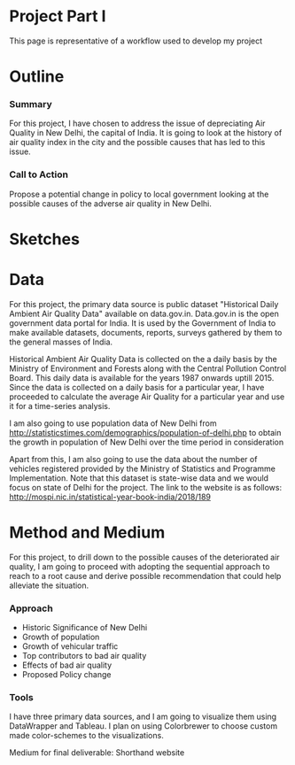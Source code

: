 # Project Part I
This page is representative of a workflow used to develop my project

# Outline
<h3> Summary </h3>
For this project, I have chosen to address the issue of depreciating Air Quality in New Delhi, the capital of India. It is going to look at the history of air quality index in the city and the possible causes that has led to this issue. 
<h3> Call to Action </h3>
Propose a potential change in policy to local government looking at the possible causes of the adverse air quality in New Delhi.

# Sketches

# Data
For this project, the primary data source is public dataset "Historical Daily Ambient Air Quality Data" available on data.gov.in.
Data.gov.in is the open government data portal for India. It is used by the Government of India to make available datasets, documents, reports, surveys gathered by them to the general masses of India.

Historical Ambient Air Quality Data is collected on the a daily basis by the Ministry of Environment and Forests along with the Central Pollution Control Board. This daily data is available for the years 1987 onwards uptill 2015. Since the data is collected on a daily basis for a particular year, I have proceeded to calculate the average Air Quality for a particular year and use it for a time-series analysis.

I am also going to use population data of New Delhi from http://statisticstimes.com/demographics/population-of-delhi.php to obtain the growth in population of New Delhi over the time period in consideration

Apart from this, I am also going to use the data about the number of vehicles registered provided by the Ministry of Statistics and Programme Implementation. Note that this dataset is state-wise data and we would focus on state of Delhi for the project. The link to the website is as follows: http://mospi.nic.in/statistical-year-book-india/2018/189


# Method and Medium
For this project, to drill down to the possible causes of the deteriorated air quality, I am going to proceed with adopting the sequential approach to reach to a root cause and derive possible recommendation that could help alleviate the situation.

<h3>Approach</h3>

- Historic Significance of New Delhi
- Growth of population 
- Growth of vehicular traffic
- Top contributors to bad air quality
- Effects of bad air quality
- Proposed Policy change

<h3>Tools</h3>
I have three primary data sources, and I am going to visualize them using DataWrapper and Tableau. I plan on using Colorbrewer to choose custom made color-schemes to the visualizations.

Medium for final deliverable: Shorthand website
